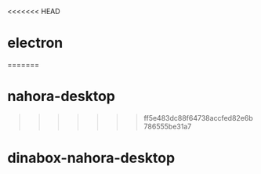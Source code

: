 <<<<<<< HEAD
# electron
=======
# nahora-desktop
>>>>>>> ff5e483dc88f64738accfed82e6b786555be31a7
# dinabox-nahora-desktop
